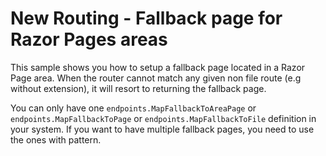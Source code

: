 # New Routing - Fallback page for Razor Pages areas

This sample shows you how to setup a fallback page located in a Razor Page area. When the router cannot match any given non file route (e.g without extension), it will resort to returning the fallback page.

You can only have one `endpoints.MapFallbackToAreaPage` or `endpoints.MapFallbackToPage` or `endpoints.MapFallbackToFile` definition in your system. If you want to have multiple fallback pages, you need to use the ones with pattern.